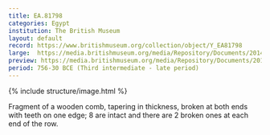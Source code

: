 ```yaml
---
title: EA.81798
categories: Egypt
institution: The British Museum
layout: default
record: https://www.britishmuseum.org/collection/object/Y_EA81798
large:  https://media.britishmuseum.org/media/Repository/Documents/2014_11/5_12/60527a15_4d01_4592_a254_a3da00c65af0/mid_01195973_001.jpg
preview: https://media.britishmuseum.org/media/Repository/Documents/2014_11/5_12/60527a15_4d01_4592_a254_a3da00c65af0/small_01195973_001.jpg
period: 756-30 BCE (Third intermediate - late period)
---
```

{% include structure/image.html %}

Fragment of a wooden comb, tapering in thickness, broken at both ends with teeth on one edge; 8 are intact and there are 2 broken ones at each end of the row.
